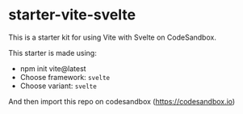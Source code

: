 # starter-vite-svelte

This is a starter kit for using Vite with Svelte on CodeSandbox.

This starter is made using:
- npm init vite@latest
- Choose framework: `svelte`
- Choose variant: `svelte`

And then import this repo on codesandbox (https://codesandbox.io)
